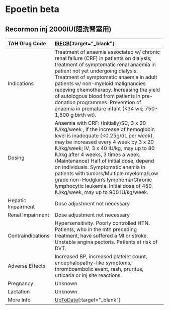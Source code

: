 # Epoetin beta

## Recormon inj 2000IU(限洗腎室用)

| TAH Drug Code      | [IRECB](https://www.tahsda.org.tw/drugs/hissearch.php?drug_code=IRECB){:target="_blank"}                                                                                                                                                                                                                                                                                                                                                                                                             |
|:-------------------|:-----------------------------------------------------------------------------------------------------------------------------------------------------------------------------------------------------------------------------------------------------------------------------------------------------------------------------------------------------------------------------------------------------------------------------------------------------------------------------------------------------|
| Indications        | Treatment of anaemia associated w/ chronic renal failure (CRF) in patients on dialysis; treatment of symptomatic renal anaemia in patient not yet undergoing dialysis. Treatment of symptomatic anaemia in adult patients w/ non-myeloid malignancies receving chemotherapy. Increasing the yield of autologous blood from patients in pre-donation programmes. Prevention of anaemia in premature infant (<34 wk; 750-1,500 g birth wt).                                                            |
| Dosing             | Anaemia with CRF: (Initially)SC, 3 x 20 IU/kg/week , if the increase of hemoglobin level is inadequate (<0.25g/dL per week), may be increased every 4 week by 3 x 20 IU/kg/week; IV, 3 x 40 IU/kg, may up to 80 IU/kg after 4 weeks, 3 times a week. (Maintenance) Half of initial dose, depend on individuals. Symptomatic anemia in patients with tumors/Multiple myeloma/Low grade non-Hodgkin’s lymphoma/Chronic lymphocytic leukemia: Initial dose of 450 IU/kg/week, may up to 900 IU/kg/week. |
| Hepatic Impairment | Dose adjustment not necessary                                                                                                                                                                                                                                                                                                                                                                                                                                                                        |
| Renal Impairment   | Dose adjustment not necessary                                                                                                                                                                                                                                                                                                                                                                                                                                                                        |
| Contraindications  | Hypersensitivity. Poorly controlled HTN. Patients, who in the mth preceding treatment, have suffered a MI or stroke. Unstable angina pectoris. Patients at risk of DVT.                                                                                                                                                                                                                                                                                                                              |
| Adverse Effects    | Increased BP, increased platelet count, encephalopathy-like symptoms, thromboembolic event, rash, pruritus, urticaria or inj site reactions.                                                                                                                                                                                                                                                                                                                                                         |
| Pregnancy          | Unknown                                                                                                                                                                                                                                                                                                                                                                                                                                                                                              |
| Lactation          | Unknown                                                                                                                                                                                                                                                                                                                                                                                                                                                                                              |
| More Info          | [UpToDate](https://www.uptodate.com/contents/methoxy-polyethylene-glycol-epoetin-beta-drug-information){:target="_blank"}                                                                                                                                                                                                                                                                                                                                                                            |

